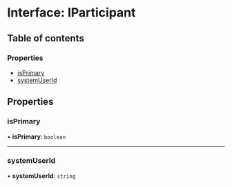 # Interface: IParticipant

## Table of contents

### Properties

-   [isPrimary](IParticipant.md#isprimary)
-   [systemUserId](IParticipant.md#systemuserid)

## Properties

### isPrimary

• **isPrimary**: `boolean`


---

### systemUserId

• **systemUserId**: `string`

